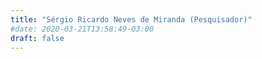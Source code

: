 ```yaml
---
title: "Sérgio Ricardo Neves de Miranda (Pesquisador)"
#date: 2020-03-21T13:58:49-03:00
draft: false
---
```


